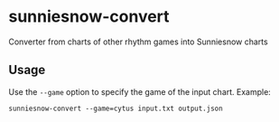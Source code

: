 # sunniesnow-convert

Converter from charts of other rhythm games into Sunniesnow charts

## Usage

Use the `--game` option to specify the game of the input chart.
Example:

```shell
sunniesnow-convert --game=cytus input.txt output.json
```
